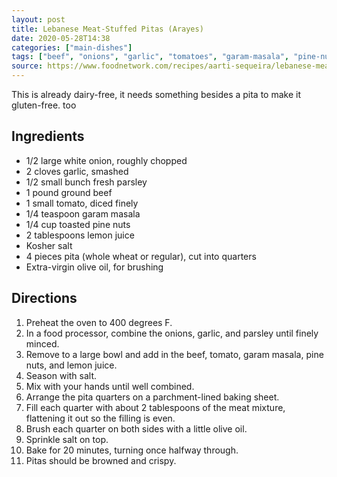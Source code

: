 ```yaml
---
layout: post
title: Lebanese Meat-Stuffed Pitas (Arayes)
date: 2020-05-28T14:38
categories: ["main-dishes"]
tags: ["beef", "onions", "garlic", "tomatoes", "garam-masala", "pine-nuts", "pita", dairy-free]
source: https://www.foodnetwork.com/recipes/aarti-sequeira/lebanese-meat-stuffed-pitas-arayes-recipe-2012619
---
```


This is already dairy-free, it needs something besides a pita to make it gluten-free. too


## Ingredients

- 1/2 large white onion, roughly chopped
- 2 cloves garlic, smashed
- 1/2 small bunch fresh parsley
- 1 pound ground beef
- 1 small tomato, diced finely
- 1/4 teaspoon garam masala
- 1/4 cup toasted pine nuts
- 2 tablespoons lemon juice
- Kosher salt
- 4 pieces pita (whole wheat or regular), cut into quarters
- Extra-virgin olive oil, for brushing

## Directions

1. Preheat the oven to 400 degrees F.
2. In a food processor, combine the onions, garlic, and parsley until finely minced. 
3. Remove to a large bowl and add in the beef, tomato, garam masala, pine nuts, and lemon juice. 
4. Season with salt. 
5. Mix with your hands until well combined.
6. Arrange the pita quarters on a parchment-lined baking sheet. 
7. Fill each quarter with about 2 tablespoons of the meat mixture, flattening it out so the filling is even. 
8. Brush each quarter on both sides with a little olive oil. 
9. Sprinkle salt on top.
10. Bake for 20 minutes, turning once halfway through. 
11. Pitas should be browned and crispy.


